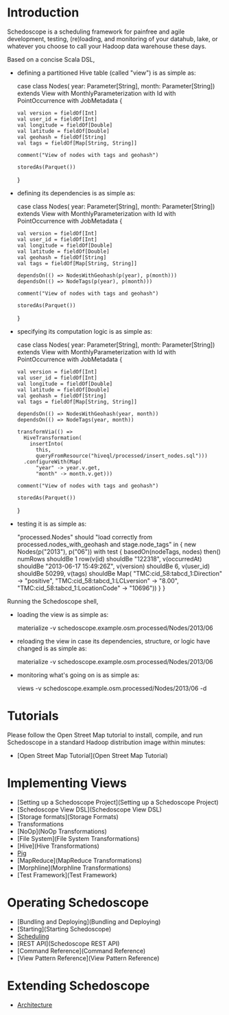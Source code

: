 # Introduction

Schedoscope is a scheduling framework for painfree and agile development, testing, (re)loading, and monitoring of your datahub, lake, or whatever you choose to call your Hadoop data warehouse these days.

Based on a concise Scala DSL, 

* defining a partitioned Hive table (called "view") is as simple as:

    case class Nodes(
      year: Parameter[String],
      month: Parameter[String]) extends View
      with MonthlyParameterization
      with Id
      with PointOccurrence
      with JobMetadata {

      val version = fieldOf[Int]
      val user_id = fieldOf[Int]
      val longitude = fieldOf[Double]
      val latitude = fieldOf[Double]
      val geohash = fieldOf[String]
      val tags = fieldOf[Map[String, String]]

      comment("View of nodes with tags and geohash")

      storedAs(Parquet())
    }

* defining its dependencies is as simple as:

    case class Nodes(
      year: Parameter[String],
      month: Parameter[String]) extends View
      with MonthlyParameterization
      with Id
      with PointOccurrence
      with JobMetadata {

      val version = fieldOf[Int]
      val user_id = fieldOf[Int]
      val longitude = fieldOf[Double]
      val latitude = fieldOf[Double]
      val geohash = fieldOf[String]
      val tags = fieldOf[Map[String, String]]

      dependsOn(() => NodesWithGeohash(p(year), p(month)))
      dependsOn(() => NodeTags(p(year), p(month)))

      comment("View of nodes with tags and geohash")

      storedAs(Parquet())
    }

* specifying its computation logic is as simple as:

    case class Nodes(
      year: Parameter[String],
      month: Parameter[String]) extends View
      with MonthlyParameterization
      with Id
      with PointOccurrence
      with JobMetadata {

      val version = fieldOf[Int]
      val user_id = fieldOf[Int]
      val longitude = fieldOf[Double]
      val latitude = fieldOf[Double]
      val geohash = fieldOf[String]
      val tags = fieldOf[Map[String, String]]

      dependsOn(() => NodesWithGeohash(year, month))
      dependsOn(() => NodeTags(year, month))

      transformVia(() =>
        HiveTransformation(
          insertInto(
            this,
            queryFromResource("hiveql/processed/insert_nodes.sql")))          
        .configureWith(Map(
            "year" -> year.v.get,
            "month" -> month.v.get)))

      comment("View of nodes with tags and geohash")

      storedAs(Parquet())
    }

* testing it is as simple as:

    "processed.Nodes" should "load correctly from processed.nodes_with_geohash and stage.node_tags" in {
        new Nodes(p("2013"), p("06")) with test {
          basedOn(nodeTags, nodes)
          then()
          numRows shouldBe 1
          row(v(id) shouldBe "122318",
            v(occurredAt) shouldBe "2013-06-17 15:49:26Z",
            v(version) shouldBe 6,
            v(user_id) shouldBe 50299,
            v(tags) shouldBe Map(
              "TMC:cid_58:tabcd_1:Direction" -> "positive",
              "TMC:cid_58:tabcd_1:LCLversion" -> "8.00",
              "TMC:cid_58:tabcd_1:LocationCode" -> "10696"))
        }
      }

Running the Schedoscope shell, 

* loading the view is as simple as:

    materialize -v schedoscope.example.osm.processed/Nodes/2013/06

* reloading the view in case its dependencies, structure, or logic have changed is as simple as:

    materialize -v schedoscope.example.osm.processed/Nodes/2013/06

* monitoring what's going on is as simple as:

   views -v schedoscope.example.osm.processed/Nodes/2013/06 -d

# Tutorials

Please follow the Open Street Map tutorial to install, compile, and run Schedoscope in a standard Hadoop distribution image within minutes:

- [Open Street Map Tutorial](Open Street Map Tutorial)

# Implementing Views
- [Setting up a Schedoscope Project](Setting up a Schedoscope Project)
- [Schedoscope View DSL](Schedoscope View DSL)
- [Storage formats](Storage Formats)
- Transformations
 - [NoOp](NoOp Transformations)
 - [File System](File System Transformations)
 - [Hive](Hive Transformations)
 - [Pig](Pig-Transformations)
 - [MapReduce](MapReduce Transformations)
 - [Morphline](Morphline Transformations)
- [Test Framework](Test Framework)

# Operating Schedoscope
- [Bundling and Deploying](Bundling and Deploying)
- [Starting](Starting Schedoscope)
- [Scheduling](Scheduling)
- [REST API](Schedoscope REST API)
- [Command Reference](Command Reference)
- [View Pattern Reference](View Pattern Reference)

# Extending Schedoscope
- [Architecture](Architecture)